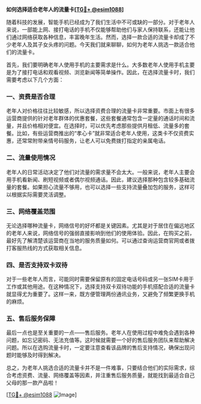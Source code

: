 **如何选择适合老年人的流量卡[[TG💪+ @esim1088](https://t.me/s/esim1088)]**

随着科技的发展，智能手机已经成为了我们生活中不可或缺的一部分。对于老年人来说，一部能上网、接打电话的手机不仅能够帮助他们与家人保持联系，还能让他们通过网络获取各种信息，丰富晚年生活。然而，选择一款合适的流量卡却成了不少老年人及其子女头疼的问题。今天我们就来聊聊，如何为老年人挑选一款适合他们的流量卡。

首先，我们要明确老年人使用手机的主要需求是什么。大多数老年人使用手机主要是为了接打电话和观看视频、浏览新闻等简单操作。因此，在选择流量卡时，我们需要考虑以下几个方面：

### **一、资费是否合理**
老年人对价格往往比较敏感，所以选择资费合理的流量卡非常重要。市面上有很多运营商提供的针对老年群体的优惠套餐，这些套餐通常包含一定量的通话时间和流量，并且价格相对便宜。在选择时，可以优先考虑那些提供月租低、流量多的套餐。比如，有些运营商推出的“孝心卡”就非常适合老年人使用，这类卡不仅资费实惠，还常常附带亲情号码服务，让老人可以免费拨打指定的亲属电话。

### **二、流量使用情况**
老年人的日常活动决定了他们对流量的需求量不会太大。一般来说，老年人主要会用手机看新闻、刷短视频或者偶尔视频通话。因此，建议选择那种包含较多基础流量的套餐。如果担心流量不够用，也可以选择一些支持流量叠加包的服务，这样可以根据实际需要灵活调整。

### **三、网络覆盖范围**
无论选择哪种流量卡，网络信号的好坏都是关键因素。尤其是对于居住在偏远地区的老年人来说，网络信号的强弱直接影响到他们的使用体验。因此，在购买之前，最好先了解清楚该运营商在当地的服务质量如何。可以通过查询运营商官网或者拨打客服热线的方式获取相关信息。

### **四、是否支持双卡双待**
对于一些老年人而言，可能同时需要保留原有的固定电话号码或另一张SIM卡用于工作或其他用途。在这种情况下，选择支持双卡双待功能的手机搭配合适的流量卡就显得尤为重要了。这样一来，既方便管理两份通讯业务，又避免了频繁更换手机的麻烦。

### **五、售后服务保障**
最后一点也是至关重要的一点——售后服务。老年人在使用过程中难免会遇到各种问题，如忘记密码、无法充值等。这时候就需要一个好的售后服务团队来帮助解决问题。所以在选购流量卡时，一定要注意查看该品牌的售后支持情况，确保出现问题时能够及时得到解决。

总之，为老年人挑选合适的流量卡并不是一件难事，只要结合他们的实际需求，综合考虑资费、流量、网络覆盖等因素，并注重售后服务质量，就能找到最适合自己父母的那一款产品啦！

[[TG💪+ @esim1088](https://t.me/s/esim1088) ![Image](https://i.postimg.cc/4NQfJmqS/Snipaste-2025-05-13-00-14-12.png)]